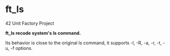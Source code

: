 # ft_ls
42 Unit Factory Project

**ft_ls recode system's ls command.**

Its behavior is close to the original ls command, it supports -l, -R, -a, -r, -t, -u, -f options.
